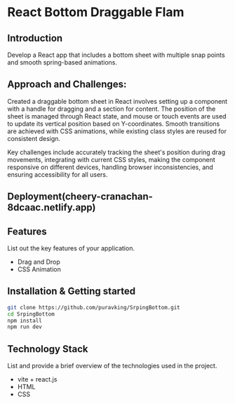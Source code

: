 # React Bottom Draggable Flam

## Introduction
Develop a React app that includes a bottom sheet with multiple snap points and smooth spring-based animations.
## Approach and Challenges:
Created a draggable bottom sheet in React involves setting up a component with a handle for dragging and a section for content. The position of the sheet is managed through React state, and mouse or touch events are used to update its vertical position based on Y-coordinates. Smooth transitions are achieved with CSS animations, while existing class styles are reused for consistent design.

Key challenges include accurately tracking the sheet's position during drag movements, integrating with current CSS styles, making the component responsive on different devices, handling browser inconsistencies, and ensuring accessibility for all users.

## Deployment(cheery-cranachan-8dcaac.netlify.app)


## Features
List out the key features of your application.

- Drag and Drop
- CSS Animation

## Installation & Getting started

```bash
git clone https://github.com/puravking/SrpingBottom.git
cd SrpingBottom
npm install
npm run dev
```

## Technology Stack
List and provide a brief overview of the technologies used in the project.

- vite + react.js
- HTML
- CSS
